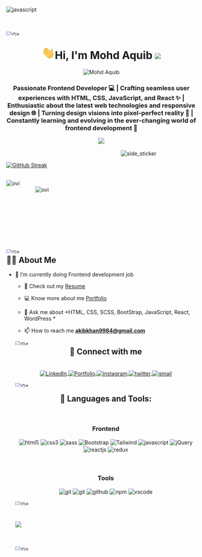 
<img src="https://i.pinimg.com/originals/c6/3c/ae/c63cae1344766f14d9d184e5aafed065.gif" alt="javascript" height="500px" width="100%" style="vertical-align:middle;margin:50px 0px" />
      <img align="left" src="https://media.giphy.com/media/W5eoZHPpUx9sapR0eu/giphy.gif" width="100%" height="10px"
    alt="Git" />
      
   <h1 align="center"><img src="https://raw.githubusercontent.com/ABSphreak/ABSphreak/master/gifs/Hi.gif" width="35">Hi, I'm Mohd Aquib <img src="https://camo.githubusercontent.com/d3359cb00ab0b5ed8f2e1fe3fceb4fbaf3b614340f8c0db99c17b9f50b351770/68747470733a2f2f656d6f6a69732e736c61636b6d6f6a69732e636f6d2f656d6f6a69732f696d616765732f313533313834393433302f343234362f626c6f622d73756e676c61737365732e6769663f31353331383439343330" width="32"/></h1>
      
   <p align="center"> <img src="https://komarev.com/ghpvc/?username=Its-me-ak&label=Profile%20views&color=9130c2&style=flat" alt="Mohd Aquib" /> </p>
      
   <h3 align="center">
Passionate Frontend Developer 💻 | Crafting seamless user experiences with HTML, CSS, JavaScript, and React ✨ | Enthusiastic about the latest web technologies and responsive design 🌐 | Turning design visions into pixel-perfect reality 🎨 | Constantly learning and evolving in the ever-changing world of frontend development 🚀
</h3>
      
   
      
   <p align="center" color:"red"
     <a href="https://github.com/DenverCoder1/readme-typing-svg">
          <img src="https://readme-typing-svg.demolab.com/?lines=hi! My self Mohd Aquib 🏽; I am a Frontend Web%20developer 🏻‍💻; interested in Coding 🏃‍♂️♂️;Curious%20to%20learn%20new%20things !&font=Fira%20Code&center=true&width=440&height=45&color=#37bcf7&vCenter=true&size=22&pause=1000"></a>
      </p>
 
 
<img align="right" width=200px height=250px alt="side_sticker"
  src="https://media.giphy.com/media/TEnXkcsHrP4YedChhA/giphy.gif" />
  <br /> 
  
  <p align="">

  [![GitHub Streak](https://github-readme-streak-stats.herokuapp.com?user=Its-me-ak&theme=github-dark&hide_border=true&date_format=j%20M%5B%20Y%5D)](https://git.io/streak-stats)
  <br /><br />
  </p>
      
 

  
  <p>
    <a href="https://github.com/Its-me-ak"><span>
        <img align="left" 
          src="https://github-readme-stats.vercel.app/api/top-langs?username=Its-me-ak&show_icons=true&locale=en&layout=compact&theme=github_dark&hide_border=true"
          alt="ovi" width="45%" />
          <img align="right"
          src="https://github-readme-stats.vercel.app/api?username=Its-me-ak&show_icons=true&locale=en&theme=github_dark&hide_border=true"
          alt="ovi" width="45%"  />
      </span></a>
  </p>
<br />
<br />
<br />
<br />
<br />
<br />
<br />
<br />
<br />

 
</br>

  
  <img align="left" src="https://media.giphy.com/media/W5eoZHPpUx9sapR0eu/giphy.gif" width="100%" height="10px"
    alt="Git" />
      
   ## 🙋‍♂️ About Me
      
   - 🔭 I’m currently doing Frontend development job
      
      - 📄 Check out my <a href="https://drive.google.com/file/d/1EnpQtUChM_hNQvUDg2GNQkjzNJZi2HIK/view?usp=sharing" target="_blank" >Resume</a>
      
      - 💻 Know more about me <a href="https://webfordev.com/" target="_blank"  >Portfolio</a>
      
      - 💬 Ask me about *HTML, CSS, SCSS, BootStrap, JavaScript, React, WordPress *
      
      - 📫 How to reach me **akibkhan9984@gmail.com**
      
      <img align="left" src="https://media.giphy.com/media/W5eoZHPpUx9sapR0eu/giphy.gif" width="100%" height="10px"
    alt="Git" />
      
      
      
      <h2 align="center">📱 Connect with me</h2>
      <br />
     <div align="center" >
      
     <a href="https://www.linkedin.com/in/mohd-aquib-936140225?lipi=urn%3Ali%3Apage%3Ad_flagship3_profile_view_base_contact_details%3Bo02guYt6SUWoDcSEg3BDYg%3D%3D" target="_blank">
     <img src="https://img.shields.io/badge/LinkedIn-0077B5?style=for-the-badge&logo=linkedin&logoColor=white" align="center" alt="LinkedIn"> </a>
      
      <a href="https://webfordev.com/" target="_blank">
     <img src="https://img.shields.io/badge/Portfolio-18A303?style=for-the-badge&logo=ionic&logoColor=white" align="center" alt="Portfolio"> </a>
      
     <a href="https://instagram.com/akib__077?igshid=MzMyNGUyNmU2YQ==" target="_blank">
     <img src="https://img.shields.io/badge/instagram-%23843ab2?style=for-the-badge&logo=instagram&logoColor=%23fff" align="center" alt="instagram"> </a>

      <a href="https://twitter.com/Akibfam_47" target="_blank">
     <img src="https://img.shields.io/badge/twitter-%2324a4f2?style=for-the-badge&logo=twitter&logoColor=%23fff" align="center" alt="twitter"> </a>
     
      <a title="Mohd Aquib" href="mailto:akibkhan9984@gmail.com" target="_blank">
     <img src="https://img.shields.io/badge/Gmail-D14836?style=for-the-badge&logo=gmail&logoColor=white" align="center" alt="gmail"> </a>
     
     </div>
     <br>
      
      <img align="left" src="https://media.giphy.com/media/W5eoZHPpUx9sapR0eu/giphy.gif" width="100%" height="10px" alt="Git" />
    
     
      
      
      <h2 align="center">🚀 Languages and Tools:</h2>
      <br/>
      <div align="center">
       
       <div align="center"><h3 align="center">Frontend</h3>
      <img src="https://img.shields.io/badge/html5-%23E34F26.svg?style=for-the-badge&logo=html5&logoColor=white" align="center" alt="html5">
      <img src = "https://img.shields.io/badge/css3-%231572B6.svg?style=for-the-badge&logo=css3&logoColor=white" align="center" alt="css3">
      <img src = "https://img.shields.io/badge/scss-%23c76494?style=for-the-badge&logo=sass&logoColor=%23fff" align="center" alt="sass">
      <img src = "https://img.shields.io/badge/Bootstrap-%237910f2?style=for-the-badge&logo=Bootstrap&logoColor=%23fff" align="center" alt="Bootstrap">
      <img src ="https://img.shields.io/badge/tailwind-%233ebff8?style=for-the-badge&logo=tailwind%20css&logoColor=%23fff" align="center" alt="Tailwind">
      <img src ="https://img.shields.io/badge/javascript-%23323330.svg?style=for-the-badge&logo=javascript&logoColor=%23F7DF1E" align="center" alt="javascript">
      <img src ="https://img.shields.io/badge/jquery-%23b24e2a?style=for-the-badge&logo=jquery&logoColor=%23fff" align="center" alt="jQuery">
      <img src="https://img.shields.io/badge/React-20232A?style=for-the-badge&logo=react&logoColor=61DAFB"  align="center" alt="reactjs" />
      <img src="https://img.shields.io/badge/Redux-593D88?style=for-the-badge&logo=redux&logoColor=white"  align="center" alt="redux" />
      <br/>
      <br/>
        
      </div>
       <br/>
      
        <div align="center"><h3 align="center">Tools</h3> 
         <img src="https://img.shields.io/badge/netlify-3aa8a2.svg?style=for-the-badge&logo=netlify&logoColor=white" align="center" alt="git"/>
         <img src="https://img.shields.io/badge/vercel-ffffff.svg?style=for-the-badge&logo=vercel&logoColor=black" align="center" alt="git"/>
      <img src="https://img.shields.io/badge/GitHub-100000?style=for-the-badge&logo=github&logoColor=white"  align="center" alt="github"/>
      <img src = "https://img.shields.io/badge/NPM-cd3e3d.svg?style=for-the-badge&logo=npm&logoColor=white" align="center" alt="npm">
         <img src="https://img.shields.io/badge/Visual%20Studio-087cd8.svg?style=for-the-badge&logo=visual-studio&logoColor=white"align="center" alt="vscode"/>
     
       </div>
       <br>
      </div>
       <img align="left" src="https://media.giphy.com/media/W5eoZHPpUx9sapR0eu/giphy.gif" width="100%" height="10px" alt="Git" />
      <br/>
       <br/>
      <br/>
      <img src="https://user-images.githubusercontent.com/82999542/132934744-131c1891-4a4f-4e88-a64a-36720ad7470b.png" align="center">
      
      <br />
      <br />
      <br/>
      
      
      
      <br/>
      
      <img align="left" src="https://media.giphy.com/media/W5eoZHPpUx9sapR0eu/giphy.gif" width="100%" height="10px" alt="Git" />
